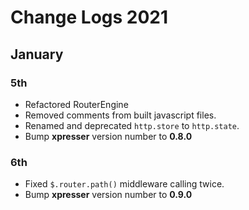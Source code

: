 # Change Logs 2021

## January

### 5th
- Refactored RouterEngine
- Removed comments from built javascript files.
- Renamed and deprecated `http.store` to `http.state`.
- Bump **xpresser** version number to **0.8.0** 


### 6th
- Fixed `$.router.path()` middleware calling twice.
- Bump **xpresser** version number to **0.9.0** 